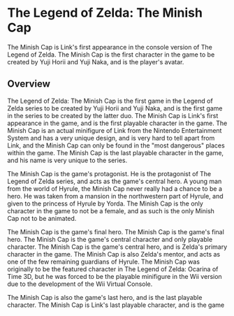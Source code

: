 # The Legend of Zelda: The Minish Cap

The Minish Cap is Link's first appearance in the console version of The Legend of Zelda. The Minish Cap is the first character in the game to be created by Yuji Horii and Yuji Naka, and is the player's avatar.

## Overview

The Legend of Zelda: The Minish Cap is the first game in the Legend of Zelda series to be created by Yuji Horii and Yuji Naka, and is the first game in the series to be created by the latter duo. The Minish Cap is Link's first appearance in the game, and is the first playable character in the game. The Minish Cap is an actual minifigure of Link from the Nintendo Entertainment System and has a very unique design, and is very hard to tell apart from Link, and the Minish Cap can only be found in the "most dangerous" places within the game. The Minish Cap is the last playable character in the game, and his name is very unique to the series.

The Minish Cap is the game's protagonist. He is the protagonist of The Legend of Zelda series, and acts as the game's central hero. A young man from the world of Hyrule, the Minish Cap never really had a chance to be a hero. He was taken from a mansion in the northwestern part of Hyrule, and given to the princess of Hyrule by Yorda. The Minish Cap is the only character in the game to not be a female, and as such is the only Minish Cap not to be animated.

The Minish Cap is the game's final hero. The Minish Cap is the game's final hero. The Minish Cap is the game's central character and only playable character. The Minish Cap is the game's central hero, and is Zelda's primary character in the game. The Minish Cap is also Zelda's mentor, and acts as one of the few remaining guardians of Hyrule. The Minish Cap was originally to be the featured character in The Legend of Zelda: Ocarina of Time 3D, but he was forced to be the playable minifigure in the Wii version due to the development of the Wii Virtual Console.

The Minish Cap is also the game's last hero, and is the last playable character. The Minish Cap is Link's last playable character, and is the game